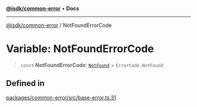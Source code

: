 [**@isdk/common-error**](../README.md) • **Docs**

***

[@isdk/common-error](../globals.md) / NotFoundErrorCode

# Variable: NotFoundErrorCode

> `const` **NotFoundErrorCode**: [`NotFound`](../enumerations/ErrorCode.md#notfound) = `ErrorCode.NotFound`

## Defined in

[packages/common-error/src/base-error.ts:31](https://github.com/isdk/common-error.js/blob/93463fd20d360c4af96d07cc295f19a4c7e514bd/src/base-error.ts#L31)
